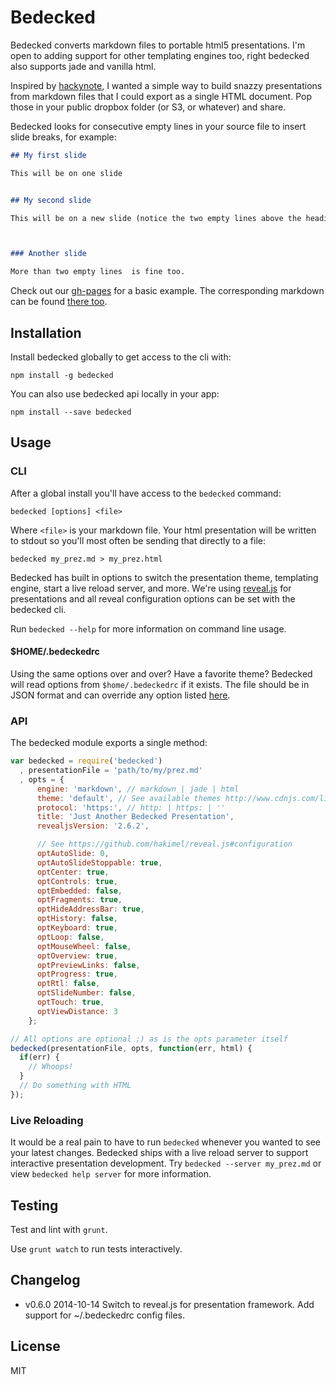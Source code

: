 # Bedecked

Bedecked converts markdown files to portable html5 presentations. I'm open to
adding support for other templating engines too, right bedecked also supports
jade and vanilla html.

Inspired by [hackynote](https://github.com/thiagofelix/hackynote), I wanted a
simple way to build snazzy presentations from markdown files that I could export
as a single HTML document. Pop those in your public dropbox folder (or S3, or
whatever) and share.

Bedecked looks for consecutive empty lines in your source file to insert slide
breaks, for example:

```markdown
## My first slide

This will be on one slide


## My second slide

This will be on a new slide (notice the two empty lines above the heading)



### Another slide

More than two empty lines  is fine too.
```

Check out our [gh-pages](http://jtrussell.github.io/bedecked) for a basic
example.  The corresponding markdown can be found [there
too](https://github.com/jtrussell/bedecked/tree/gh-pages).

## Installation

Install bedecked globally to get access to the cli with:

```
npm install -g bedecked
```

You can also use bedecked api locally in your app:

```
npm install --save bedecked
```

## Usage

### CLI

After a global install you'll have access to the `bedecked` command:

```
bedecked [options] <file>
```

Where `<file>` is your markdown file. Your html presentation will be written to
stdout so you'll most often be sending that directly to a file:

```
bedecked my_prez.md > my_prez.html
```

Bedecked has built in options to switch the presentation theme, templating
engine, start a live reload server, and more. We're using [reveal.js][reveal]
for presentations and all reveal configuration options can be set with the
bedecked cli.

Run `bedecked --help` for more information on command line usage.

#### $HOME/.bedeckedrc

Using the same options over and over? Have a favorite theme? Bedecked will read
options from `$home/.bedeckedrc` if it exists. The file should be in JSON format
and can override any option listed
[here](https://github.com/jtrussell/bedecked/blob/master/lib/opts.js).

### API

The bedecked module exports a single method:

```javascript
var bedecked = require('bedecked')
  , presentationFile = 'path/to/my/prez.md'
  , opts = {
      engine: 'markdown', // markdown | jade | html
      theme: 'default', // See available themes http://www.cdnjs.com/libraries/reveal.js
      protocol: 'https:', // http: | https: | ''
      title: 'Just Another Bedecked Presentation',
      revealjsVersion: '2.6.2',

      // See https://github.com/hakimel/reveal.js#configuration
      optAutoSlide: 0,
      optAutoSlideStoppable: true,
      optCenter: true,
      optControls: true,
      optEmbedded: false,
      optFragments: true,
      optHideAddressBar: true,
      optHistory: false,
      optKeyboard: true,
      optLoop: false,
      optMouseWheel: false,
      optOverview: true,
      optPreviewLinks: false,
      optProgress: true,
      optRtl: false,
      optSlideNumber: false,
      optTouch: true,
      optViewDistance: 3
    };

// All options are optional ;) as is the opts parameter itself
bedecked(presentationFile, opts, function(err, html) {
  if(err) {
    // Whoops!
  }
  // Do something with HTML
});
```

### Live Reloading

It would be a real pain to have to run `bedecked` whenever you wanted to see
your latest changes. Bedecked ships with a live reload server to support
interactive presentation development. Try `bedecked --server my_prez.md` or view
`bedecked help server` for more information.

## Testing

Test and lint with `grunt`.

Use `grunt watch` to run tests interactively.

## Changelog

- v0.6.0 2014-10-14 Switch to reveal.js for presentation framework. Add support
  for ~/.bedeckedrc config files.

## License

MIT

[reveal]: https://github.com/hakimel/reveal.js
